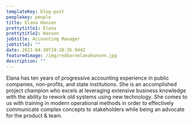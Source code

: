 ```yaml
---
templateKey: blog-post
peoplekey: people
title: Elana Hansen
prettytitle1: Elana
prettytitle2: Hansen
jobtitle: Accounting Manager
jobtitle2: ""
date: 2021-04-30T19:18:35.944Z
featuredimage: /img/redbarnelanahansen.jpg
description: ""
---
```

Elana has ten years of progressive accounting experience in public companies, non-profits, and state institutions. She is an accomplished project champion who excels at leveraging extensive business knowledge with the ability to rework old systems using new technology. She comes to us with training in modern operational methods in order to effectively communicate complex concepts to stakeholders while being an advocate for the product & team.